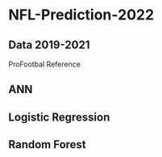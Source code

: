 # NFL-Prediction-2022
## Data 2019-2021
ProFootbal Reference
## ANN
## Logistic Regression
## Random Forest
